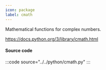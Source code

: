 ```yaml
---
icon: package
label: cmath
---
```


Mathematical functions for complex numbers.

https://docs.python.org/3/library/cmath.html

#### Source code

:::code source="../../python/cmath.py" :::